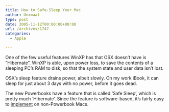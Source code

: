 ```yaml
---
title: How to Safe-Sleep Your Mac
author: Unxmaal
type: post
date: 2005-11-12T00:00:00+00:00
url: /archives/1747
categories:
  - Apple

---
```

One of the few useful features WinXP has that OSX doesn&#8217;t have is &#8220;Hibernate&#8221;. WinXP is able, upon power loss, to save the contents of a sleeping PC&#8217;s RAM to disk, so that the system state and user data isn&#8217;t lost. 

OSX&#8217;s sleep feature drains power, albeit slowly. On my work iBook, it can sleep for just about 3 days with no power, before it goes dead. 

The new Powerbooks have a feature that is called &#8216;Safe Sleep&#8217;, which is pretty much &#8216;Hibernate&#8217;. Since the feature is software-based, it&#8217;s fairly easy to [implement][1] on non-Powerbook Macs.

 [1]: http://www.andrewescobar.com/archive/2005/11/11/how-to-safe-sleep-your-mac/